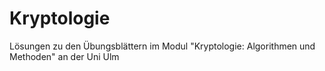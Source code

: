 # Kryptologie
Lösungen zu den Übungsblättern im Modul "Kryptologie: Algorithmen und Methoden" an der Uni Ulm
